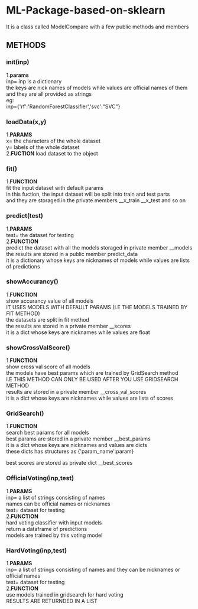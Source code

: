 # ML-Package-based-on-sklearn
It is a class called ModelCompare with a few public methods and members
## METHODS
### __init__(inp)
1.**params**  
inp= inp is a dictionary  
the keys are nick names of models while values are official names of them  
and they are all provided as strings  
eg:  
inp={'rf':'RandomForestClassifier','svc':"SVC"}

### loadData(x,y)
1.**PARAMS**  
x= the characters of the whole dataset  
y= labels of the whole dataset  
2.**FUCTION**
load dataset to the object  
           
### fit()
1.**FUNCTION**  
fit the input dataset with default params  
in this fuction, the input dataset will be split into train and test parts  
and they are storaged in the private members __x_train __x_test and so on  

### predict(test)
1.**PARAMS**  
test= the dataset for testing  
2.**FUNCTION**  
predict the dataset with all the models storaged in private member __models  
the results are stored in a public member predict_data  
it is a dictionary whose keys are nicknames of models while values are lists of predictions

### showAccurancy()
1.**FUNCTION**  
show accurancy value of all models  
IT USES MODELS WITH DEFAULT PARAMS (I.E THE MODELS TRAINED BY FIT METHOD)  
the datasets are split in fit method  
the results are stored in a private member __scores  
it is a dict whose keys are nicknames while values are float


### showCrossValScore()
1.**FUNCTION**  
show cross val score of all models  
the models have best params which are trained by GridSearch method  
I.E THIS METHOD CAN ONLY BE USED AFTER YOU USE GRIDSEARCH METHOD  
results are stored in a private member __cross_val_scores  
it is a dict whose keys are nicknames while values are lists of scores


### GridSearch()
1.**FUNCTION**  
search best params for all models  
best params are stored in a private member __best_params  
it is a dict whose keys are nicknames and values are dicts  
these dicts has structures as {'param_name':param}  

best scores are stored as private dict __best_scores  

### OfficialVoting(inp,test)
1.**PARAMS**  
inp= a list of strings consisting of names  
names can be official names or nicknames  
test= dataset for testing  
2.**FUNCTION**  
hard voting classifier with input models  
return a dataframe of predictions  
models are trained by this voting model

### HardVoting(inp,test)
1.**PARAMS**  
inp= a list of strings consisting of names and they can be nicknames or official names  
test= dataset for testing  
2.**FUNCTION**  
use models trained in gridsearch for hard voting  
RESULTS ARE RETURNDED IN A LIST
